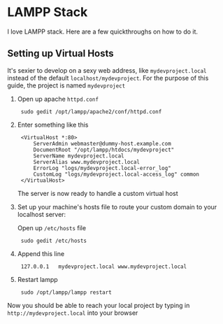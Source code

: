 # LAMPP Stack

I love LAMPP stack. Here are a few quickthroughs on how to do it.

## Setting up Virtual Hosts

It's sexier to develop on a sexy web address, like `mydevproject.local` 
instead of the default `localhost/mydevproject`. For the purpose of this 
guide, the project is named `mydevproject`

1. Open up apache `httpd.conf`

        sudo gedit /opt/lampp/apache2/conf/httpd.conf
        
2. Enter something like this

        <VirtualHost *:80>
            ServerAdmin webmaster@dummy-host.example.com
            DocumentRoot "/opt/lampp/htdocs/mydevproject"
            ServerName mydevproject.local
            ServerAlias www.mydevproject.local
            ErrorLog "logs/mydevproject.local-error_log"
            CustomLog "logs/mydevproject.local-access_log" common
        </VirtualHost>
        
    The server is now ready to handle a custom virtual host
    
3. Set up your machine's hosts file to route your custom domain to your localhost server:

	Open up `/etc/hosts` file
    
        sudo gedit /etc/hosts
        
4. Append this line

        127.0.0.1   mydevproject.local www.mydevproject.local
        
5. Restart lampp

        sudo /opt/lampp/lampp restart
        
Now you should be able to reach your local project by typing 
in `http://mydevproject.local` into your browser

